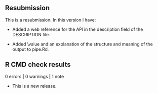 ## Resubmission

This is a resubmission. In this version I have:

* Added a web reference for the API in the description field of the DESCRIPTION 
  file.

* Added \value and an explanation of the structure and meaning of the output to 
  pipe.Rd.

## R CMD check results

0 errors | 0 warnings | 1 note

* This is a new release.
